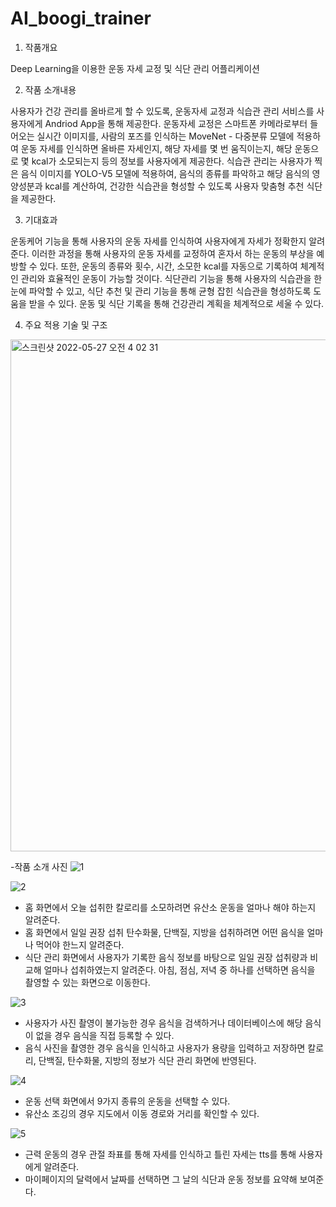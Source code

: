 # AI_boogi_trainer

1. 작품개요

 Deep Learning을 이용한 운동 자세 교정 및 식단 관리 어플리케이션

2. 작품 소개내용

 사용자가 건강 관리를 올바르게 할 수 있도록, 운동자세 교정과 식습관 관리 서비스를 사용자에게 Andriod App을 통해 제공한다. 운동자세 교정은 스마트폰 카메라로부터 들어오는 실시간 이미지를, 사람의 포즈를 인식하는 MoveNet - 다중분류 모델에 적용하여 운동 자세를 인식하면 올바른 자세인지, 해당 자세를 몇 번 움직이는지, 해당 운동으로 몇 kcal가 소모되는지 등의 정보를 사용자에게 제공한다. 식습관 관리는 사용자가 찍은 음식 이미지를 YOLO-V5 모델에 적용하여, 음식의 종류를 파악하고 해당 음식의 영양성분과 kcal를 계산하여, 건강한 식습관을 형성할 수 있도록 사용자 맞춤형 추천 식단을 제공한다.
 
3. 기대효과
 
 운동케어 기능을 통해 사용자의 운동 자세를 인식하여 사용자에게 자세가 정확한지 알려준다. 이러한 과정을 통해 사용자의 운동 자세를 교정하여 혼자서 하는 운동의 부상을 예방할 수 있다. 또한, 운동의 종류와 횟수, 시간, 소모한 kcal를 자동으로 기록하여 체계적인 관리와 효율적인 운동이 가능할 것이다. 식단관리 기능을 통해 사용자의 식습관을 한 눈에 파악할 수 있고, 식단 추천 및 관리 기능을 통해 균형 잡힌 식습관을 형성하도록 도움을 받을 수 있다. 운동 및 식단 기록을 통해 건강관리 계획을 체계적으로 세울 수 있다.  

4. 주요 적용 기술 및 구조
<img width="819" alt="스크린샷 2022-05-27 오전 4 02 31" src="https://user-images.githubusercontent.com/86751964/170558563-3bb7b121-e473-401d-a883-6c3d30fb289d.png">

-작품 소개 사진
![1](https://user-images.githubusercontent.com/86751964/171995542-25dec6d8-f327-41d2-bdbf-cf4964b4cfb8.png)

![2](https://user-images.githubusercontent.com/86751964/171995554-de13227b-1284-43bb-8b40-b457bf70f6d5.png)
- 홈 화면에서 오늘 섭취한 칼로리를 소모하려면 유산소 운동을 얼마나 해야 하는지 알려준다.
- 홈 화면에서 일일 권장 섭취 탄수화물, 단백질, 지방을 섭취하려면 어떤 음식을 얼마나 먹어야 한느지 알려준다.
- 식단 관리 화면에서 사용자가 기록한 음식 정보를 바탕으로 일일 권장 섭취량과 비교해 얼마나 섭취하였는지 알려준다. 아침, 점심, 저녁 중 하나를 선택하면 음식을 촬영할 수 있는 화면으로 이동한다.

![3](https://user-images.githubusercontent.com/86751964/171995581-acb6d497-2b67-499b-86a2-9da905554a17.png)
- 사용자가 사진 촬영이 불가능한 경우 음식을 검색하거나 데이터베이스에 해당 음식이 없을 경우 음식을 직접 등록할 수 있다.
- 음식 사진을 촬영한 경우 음식을 인식하고 사용자가 용량을 입력하고 저장하면 칼로리, 단백질, 탄수화물, 지방의 정보가 식단 관리 화면에 반영된다.

![4](https://user-images.githubusercontent.com/86751964/171995600-be7b7751-bfe4-4648-bbf8-deeb53cae75e.png)
- 운동 선택 화면에서 9가지 종류의 운동을 선택할 수 있다.
- 유산소 조깅의 경우 지도에서 이동 경로와 거리를 확인할 수 있다.

![5](https://user-images.githubusercontent.com/86751964/171995623-88968c14-2288-4570-8a14-155a23ebf1da.png)
- 근력 운동의 경우 관절 좌표를 통해 자세를 인식하고 틀린 자세는 tts를 통해 사용자에게 알려준다.
- 마이페이지의 달력에서 날짜를 선택하면 그 날의 식단과 운동 정보를 요약해 보여준다.

